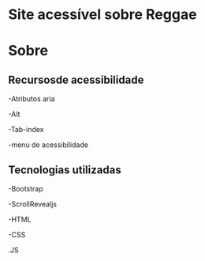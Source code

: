 # Site acessível sobre Reggae

# Sobre

## Recursosde acessibilidade

-Atributos aria

-Alt

-Tab-index

-menu de acessibilidade

## Tecnologias utilizadas


-Bootstrap

-ScrollRevealjs

-HTML

-CSS

.JS

